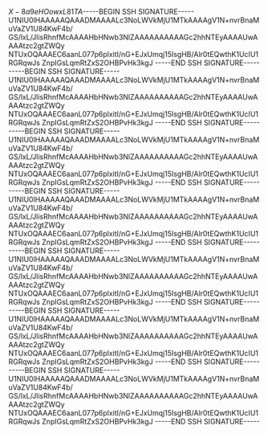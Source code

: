 $X-8a9eHOowxL81TA$-----BEGIN SSH SIGNATURE-----
U1NIU0lHAAAAAQAAADMAAAALc3NoLWVkMjU1MTkAAAAgV1N+nvrBnaMuVaZV1U84KwF4b/
GS/lxL/JlisRhnfMcAAAAHbHNwb3NlZAAAAAAAAAAGc2hhNTEyAAAAUwAAAAtzc2gtZWQy
NTUxOQAAAEC6aanL077p6plxitI/nG+EJxUmqj15IsgHB/Alr0tEQwthK1UcIU1RGRqwJs
ZnpIGsLqmRtZxS2OHBPvHk3kgJ
-----END SSH SIGNATURE----------BEGIN SSH SIGNATURE-----
U1NIU0lHAAAAAQAAADMAAAALc3NoLWVkMjU1MTkAAAAgV1N+nvrBnaMuVaZV1U84KwF4b/
GS/lxL/JlisRhnfMcAAAAHbHNwb3NlZAAAAAAAAAAGc2hhNTEyAAAAUwAAAAtzc2gtZWQy
NTUxOQAAAEC6aanL077p6plxitI/nG+EJxUmqj15IsgHB/Alr0tEQwthK1UcIU1RGRqwJs
ZnpIGsLqmRtZxS2OHBPvHk3kgJ
-----END SSH SIGNATURE----------BEGIN SSH SIGNATURE-----
U1NIU0lHAAAAAQAAADMAAAALc3NoLWVkMjU1MTkAAAAgV1N+nvrBnaMuVaZV1U84KwF4b/
GS/lxL/JlisRhnfMcAAAAHbHNwb3NlZAAAAAAAAAAGc2hhNTEyAAAAUwAAAAtzc2gtZWQy
NTUxOQAAAEC6aanL077p6plxitI/nG+EJxUmqj15IsgHB/Alr0tEQwthK1UcIU1RGRqwJs
ZnpIGsLqmRtZxS2OHBPvHk3kgJ
-----END SSH SIGNATURE----------BEGIN SSH SIGNATURE-----
U1NIU0lHAAAAAQAAADMAAAALc3NoLWVkMjU1MTkAAAAgV1N+nvrBnaMuVaZV1U84KwF4b/
GS/lxL/JlisRhnfMcAAAAHbHNwb3NlZAAAAAAAAAAGc2hhNTEyAAAAUwAAAAtzc2gtZWQy
NTUxOQAAAEC6aanL077p6plxitI/nG+EJxUmqj15IsgHB/Alr0tEQwthK1UcIU1RGRqwJs
ZnpIGsLqmRtZxS2OHBPvHk3kgJ
-----END SSH SIGNATURE----------BEGIN SSH SIGNATURE-----
U1NIU0lHAAAAAQAAADMAAAALc3NoLWVkMjU1MTkAAAAgV1N+nvrBnaMuVaZV1U84KwF4b/
GS/lxL/JlisRhnfMcAAAAHbHNwb3NlZAAAAAAAAAAGc2hhNTEyAAAAUwAAAAtzc2gtZWQy
NTUxOQAAAEC6aanL077p6plxitI/nG+EJxUmqj15IsgHB/Alr0tEQwthK1UcIU1RGRqwJs
ZnpIGsLqmRtZxS2OHBPvHk3kgJ
-----END SSH SIGNATURE----------BEGIN SSH SIGNATURE-----
U1NIU0lHAAAAAQAAADMAAAALc3NoLWVkMjU1MTkAAAAgV1N+nvrBnaMuVaZV1U84KwF4b/
GS/lxL/JlisRhnfMcAAAAHbHNwb3NlZAAAAAAAAAAGc2hhNTEyAAAAUwAAAAtzc2gtZWQy
NTUxOQAAAEC6aanL077p6plxitI/nG+EJxUmqj15IsgHB/Alr0tEQwthK1UcIU1RGRqwJs
ZnpIGsLqmRtZxS2OHBPvHk3kgJ
-----END SSH SIGNATURE----------BEGIN SSH SIGNATURE-----
U1NIU0lHAAAAAQAAADMAAAALc3NoLWVkMjU1MTkAAAAgV1N+nvrBnaMuVaZV1U84KwF4b/
GS/lxL/JlisRhnfMcAAAAHbHNwb3NlZAAAAAAAAAAGc2hhNTEyAAAAUwAAAAtzc2gtZWQy
NTUxOQAAAEC6aanL077p6plxitI/nG+EJxUmqj15IsgHB/Alr0tEQwthK1UcIU1RGRqwJs
ZnpIGsLqmRtZxS2OHBPvHk3kgJ
-----END SSH SIGNATURE-----
